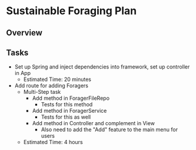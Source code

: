 # Sustainable Foraging Plan

## Overview


## Tasks
* Set up Spring and inject dependencies into framework, set up controller in App
    * Estimated Time: 20 minutes
* Add route for adding Foragers
  * Multi-Step task
    * Add method in ForagerFileRepo
      * Tests for this method
    * Add method in ForagerService
      * Tests for this as well
    * Add method in Controller and complement in View
      * Also need to add the "Add" feature to the main menu for users
  * Estimated Time: 4 hours
